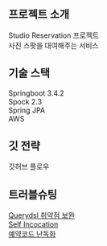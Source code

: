 ## 프로젝트 소개

Studio Reservation 프로젝트  
사진 스팟을 대여해주는 서비스

## 기술 스택

Springboot 3.4.2  
Spock 2.3  
Spring JPA  
AWS

## 깃 전략

깃허브 플로우

## 트러블슈팅
[Querydsl 취약점 보완](https://github.com/jh10253267/res/wiki/Querydsl-PathBuilder-%EC%B7%A8%EC%95%BD%EC%A0%90-%EB%B3%B4%EC%99%84)  
[Self Incocation](https://github.com/jh10253267/res/wiki/%EA%B8%B0%EB%8A%A5-%ED%99%9C%EC%84%B1-%EB%B9%84%ED%99%9C%EC%84%B1%ED%86%A0%EA%B8%80-%EA%B8%B0%EB%8A%A5-%EA%B5%AC%ED%98%84%EC%A4%91-%EC%83%9D%EA%B8%B4-Self%E2%80%90Invocation)  
[예약코드 난독화](https://github.com/jh10253267/res/wiki/%EC%98%88%EC%95%BD-%EC%BD%94%EB%93%9C-%EB%82%9C%EB%8F%85%ED%99%94)